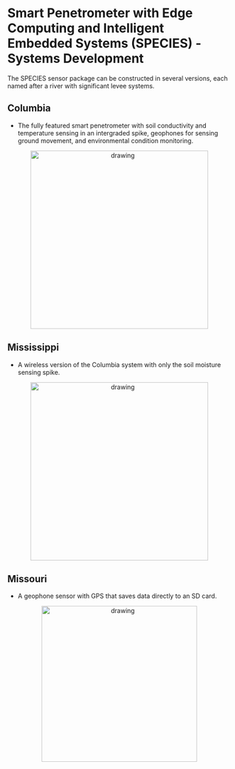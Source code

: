 # Smart Penetrometer with Edge Computing and Intelligent Embedded Systems (SPECIES) - Systems Development
The SPECIES sensor package can be constructed in several versions, each named after a river with significant levee systems.


## Columbia
* The fully featured smart penetrometer with soil conductivity and temperature sensing in an intergraded spike, geophones for sensing ground movement, and  environmental condition monitoring. 

<p align="center">
<img src="../media/Columbia.jpg" alt="drawing" width="400"/>
</p>
<p align="center">
</p>


## Mississippi
* A wireless version of the Columbia system with only the soil moisture sensing spike.


<p align="center">
<img src="../media/Mississippi.jpg" alt="drawing" width="400"/>
</p>
<p align="center">
</p>


## Missouri
* A geophone sensor with GPS that saves data directly to an SD card. 

<p align="center">
<img src="../media/Missouri.jpg" alt="drawing" width="350"/>
</p>
<p align="center">
</p>

